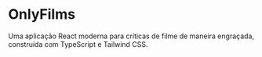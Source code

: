 # OnlyFilms

Uma aplicação React moderna para críticas de filme de maneira engraçada, construída com TypeScript e Tailwind CSS.

